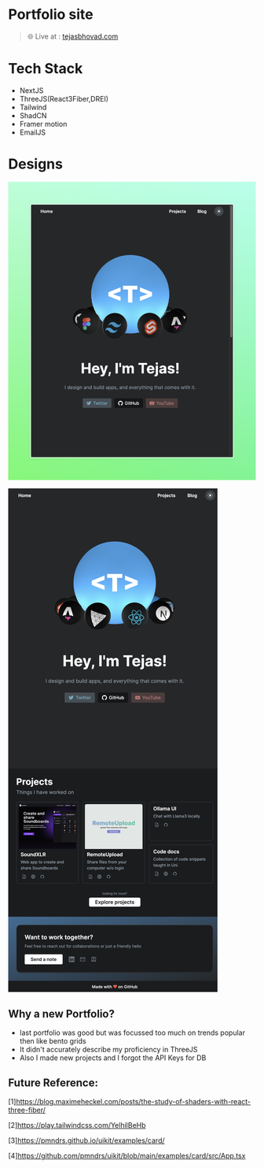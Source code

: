 # Portfolio site

> 🌐 Live at : [tejasbhovad.com](tejasbhovad.com)

# Tech Stack

- NextJS
- ThreeJS(React3Fiber,DREI)
- Tailwind
- ShadCN
- Framer motion
- EmailJS

# Designs

![preview](/github/preview.jpeg)

![full page](/github/full.jpeg)

## Why a new Portfolio?

- last portfolio was good but was focussed too much on trends popular then like bento grids
- It didn't accurately describe my proficiency in ThreeJS
- Also I made new projects and I forgot the API Keys for DB

## Future Reference:

[1]https://blog.maximeheckel.com/posts/the-study-of-shaders-with-react-three-fiber/

[2]https://play.tailwindcss.com/YelhilBeHb

[3]https://pmndrs.github.io/uikit/examples/card/

[4]https://github.com/pmndrs/uikit/blob/main/examples/card/src/App.tsx
